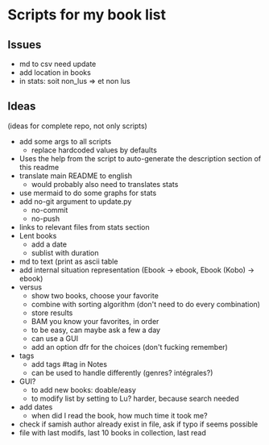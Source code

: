 # Scripts for my book list

## Issues

- md to csv need update
- add location in books
- in stats: soit non_lus => et non lus

## Ideas

(ideas for complete repo, not only scripts)
- add some args to all scripts
    - replace hardcoded values by defaults
- Uses the help from the script to auto-generate the description section of this readme
- translate main README to english
    - would probably also need to translates stats
- use mermaid to do some graphs for stats
- add no-git argument to update.py
    - no-commit
    - no-push
- links to relevant files from stats section
- Lent books
    - add a date
    - sublist with duration
- md to text (print as ascii table
- add internal situation representation (Ebook -> ebook, Ebook (Kobo) -> ebook)
- versus
    - show two books, choose your favorite
    - combine with sorting algorithm (don't need to do every combination)
    - store results
    - BAM you know your favorites, in order
    - to be easy, can maybe ask a few a day
    - can use a GUI
    - add an option dfr for the choices (don't fucking remember)
- tags
    - add tags #tag in Notes
    - can be used to handle differently (genres? intégrales?)
- GUI?
    - to add new books: doable/easy
    - to modify list by setting to Lu? harder, because search needed
- add dates
    - when did I read the book, how much time it took me?
- check if samish author already exist in file, ask if typo if seems possible
- file with last modifs, last 10 books in collection, last read

<!-- ## Details from existing scripts -->

